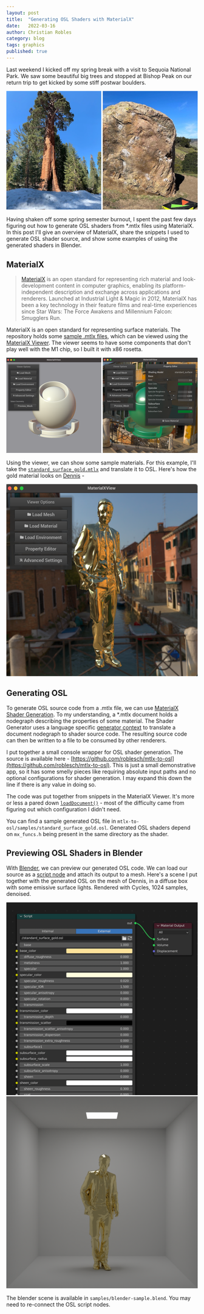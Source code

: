 ```yaml
---
layout: post
title:  "Generating OSL Shaders with MaterialX"
date:   2022-03-16
author: Christian Robles
category: blog
tags: graphics
published: true 
---
```


Last weekend I kicked off my spring break with a visit to Sequoia National Park. We saw some beautiful big trees and stopped at Bishop Peak on our return trip to get kicked by some stiff postwar boulders.

<img src="/assets/images/mtlx-to-osl/bigtree.png" alt="big trees" width="250"/>
<img src="/assets/images/mtlx-to-osl/bigrock.png" alt="big boulders" width="250"/>

Having shaken off some spring semester burnout, I spent the past few days figuring out how to generate OSL shaders from *.mtlx files using MaterialX. In this post I'll give an overview of MaterialX, share the snippets I used to generate OSL shader source, and show some examples of using the generated shaders in Blender.

## MaterialX

> [MaterialX](https://github.com/AcademySoftwareFoundation/MaterialX) is an open standard for representing rich material and look-development content in computer graphics, enabling its platform-independent description and exchange across applications and renderers. Launched at Industrial Light & Magic in 2012, MaterialX has been a key technology in their feature films and real-time experiences since Star Wars: The Force Awakens and Millennium Falcon: Smugglers Run.

MaterialX is an open standard for representing surface materials. The repository holds some [sample .mtlx files](https://github.com/AcademySoftwareFoundation/MaterialX/tree/main/resources/Materials/Examples/StandardSurface), which can be viewed using the [MaterialX Viewer](https://github.com/AcademySoftwareFoundation/MaterialX/blob/main/documents/DeveloperGuide/Viewer.md). The viewer seems to have some components that don't play well with the M1 chip, so I built it with x86 rosetta.

<img src="/assets/images/mtlx-to-osl/mtlx-viewer.png" alt="viewer" width="250"/>
<img src="/assets/images/mtlx-to-osl/mtlx-viewer-opts.png" alt="viewer opts" width="250"/>

Using the viewer, we can show some sample materials. For this example, I'll take the [`standard_surface_gold.mtlx`](https://github.com/AcademySoftwareFoundation/MaterialX/blob/main/resources/Materials/Examples/StandardSurface/standard_surface_gold.mtlx) and translate it to OSL. Here's how the gold material looks on [Dennis](https://free3d.com/3d-model/dennis-posed-004-812878.html) -

<img src="/assets/images/mtlx-to-osl/dennis-gold.png" alt="dennis gold" width="505"/>

## Generating OSL

To generate OSL source code from a .mtlx file, we can use [MaterialX Shader Generation](https://github.com/AcademySoftwareFoundation/MaterialX/blob/main/documents/DeveloperGuide/ShaderGeneration.md). To my understanding, a *.mtlx document holds a nodegraph describing the properties of some material. The Shader Generator uses a language specific [generator context](https://github.com/AcademySoftwareFoundation/MaterialX/blob/main/source/MaterialXGenShader/GenContext.cpp) to translate a document nodegraph to shader source code. The resulting source code can then be written to a file to be consumed by other renderers.

I put together a small console wrapper for OSL shader generation. The source is available here - [https://github.com/roblesch/mtlx-to-osl](https://github.com/roblesch/mtlx-to-osl). This is just a small demonstrative app, so it has some smelly pieces like requiring absolute input paths and no optional configurations for shader generation. I may expand this down the line if there is any value in doing so.

The code was put together from snippets in the MaterialX Viewer. It's more or less a pared down [`loadDocument()`](https://github.com/AcademySoftwareFoundation/MaterialX/blob/b58042eae7e2c866f0b9b36c2476f0f846ee0df8/source/MaterialXView/Viewer.cpp#L1153) - most of the difficulty came from figuring out which configuration I didn't need. 

You can find a sample generated OSL file in `mtlx-to-osl/samples/standard_surface_gold.osl`. Generated OSL shaders depend on `mx_funcs.h` being present in the same directory as the shader.

## Previewing OSL Shaders in Blender

With [Blender](https://www.blender.org/), we can preview our generated OSL code. We can load our source as a [script node](https://docs.blender.org/manual/en/latest/render/shader_nodes/osl.html) and attach its output to a mesh. Here's a scene I put together with the generated OSL on the mesh of Dennis, in a diffuse box with some emissive surface lights. Rendered with Cycles, 1024 samples, denoised.

<img src="/assets/images/mtlx-to-osl/osl-script-node.png" alt="script node" width="505"/>

<img src="/assets/images/mtlx-to-osl/dennis-gold-render.png" alt="viewer opts" width="505"/>

The blender scene is available in `samples/blender-sample.blend`. You may need to re-connect the OSL script nodes.
